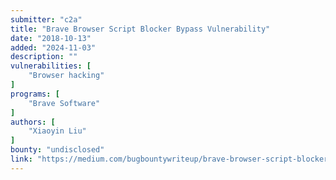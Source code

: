 ```yaml
---
submitter: "c2a"
title: "Brave Browser Script Blocker Bypass Vulnerability"
date: "2018-10-13"
added: "2024-11-03"
description: ""
vulnerabilities: [
    "Browser hacking"
]
programs: [
    "Brave Software"
]
authors: [
    "Xiaoyin Liu"
]
bounty: "undisclosed"
link: "https://medium.com/bugbountywriteup/brave-browser-script-blocker-bypass-vulnerability-fffd659c5a7"
---
```




